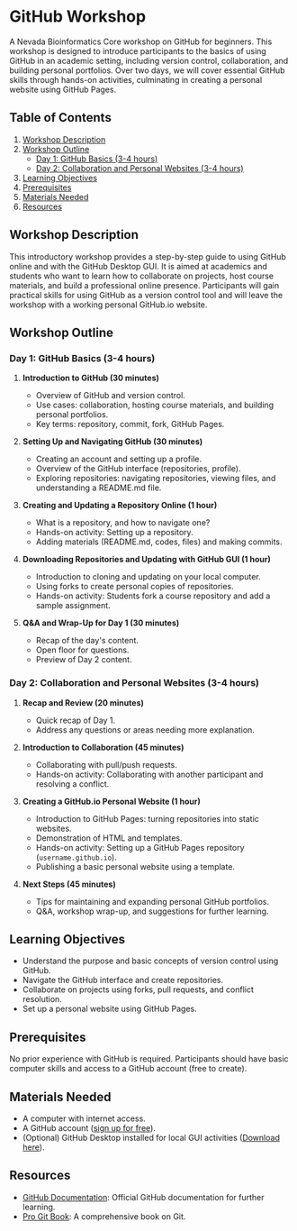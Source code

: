 # GitHub Workshop

A Nevada Bioinformatics Core workshop on GitHub for beginners. This workshop is designed to introduce participants to the basics of using GitHub in an academic setting, including version control, collaboration, and building personal portfolios. Over two days, we will cover essential GitHub skills through hands-on activities, culminating in creating a personal website using GitHub Pages.

## Table of Contents
1. [Workshop Description](#workshop-description)
2. [Workshop Outline](#workshop-outline)
   - [Day 1: GitHub Basics (3-4 hours)](#day-1-github-basics-3-4-hours)
   - [Day 2: Collaboration and Personal Websites (3-4 hours)](#day-2-collaboration-and-personal-websites-3-4-hours)
3. [Learning Objectives](#learning-objectives)
4. [Prerequisites](#prerequisites)
5. [Materials Needed](#materials-needed)
6. [Resources](#resources)


## Workshop Description

This introductory workshop provides a step-by-step guide to using GitHub online and with the GitHub Desktop GUI. It is aimed at academics and students who want to learn how to collaborate on projects, host course materials, and build a professional online presence. Participants will gain practical skills for using GitHub as a version control tool and will leave the workshop with a working personal GitHub.io website.

## Workshop Outline

### Day 1: GitHub Basics (3-4 hours)
1. **Introduction to GitHub (30 minutes)**
   - Overview of GitHub and version control.
   - Use cases: collaboration, hosting course materials, and building personal portfolios.
   - Key terms: repository, commit, fork, GitHub Pages.

2. **Setting Up and Navigating GitHub (30 minutes)**
   - Creating an account and setting up a profile.
   - Overview of the GitHub interface (repositories, profile).
   - Exploring repositories: navigating repositories, viewing files, and understanding a README.md file.

3. **Creating and Updating a Repository Online (1 hour)**
   - What is a repository, and how to navigate one?
   - Hands-on activity: Setting up a repository.
   - Adding materials (README.md, codes, files) and making commits.

4. **Downloading Repositories and Updating with GitHub GUI (1 hour)**
   - Introduction to cloning and updating on your local computer.
   - Using forks to create personal copies of repositories.
   - Hands-on activity: Students fork a course repository and add a sample assignment.

5. **Q&A and Wrap-Up for Day 1 (30 minutes)**
   - Recap of the day's content.
   - Open floor for questions.
   - Preview of Day 2 content.

### Day 2: Collaboration and Personal Websites (3-4 hours)
1. **Recap and Review (20 minutes)**
   - Quick recap of Day 1.
   - Address any questions or areas needing more explanation.

2. **Introduction to Collaboration (45 minutes)**
   - Collaborating with pull/push requests.
   - Hands-on activity: Collaborating with another participant and resolving a conflict.

3. **Creating a GitHub.io Personal Website (1 hour)**
   - Introduction to GitHub Pages: turning repositories into static websites.
   - Demonstration of HTML and templates.
   - Hands-on activity: Setting up a GitHub Pages repository (`username.github.io`).
   - Publishing a basic personal website using a template.

4. **Next Steps (45 minutes)**
   - Tips for maintaining and expanding personal GitHub portfolios.
   - Q&A, workshop wrap-up, and suggestions for further learning.

## Learning Objectives
- Understand the purpose and basic concepts of version control using GitHub.
- Navigate the GitHub interface and create repositories.
- Collaborate on projects using forks, pull requests, and conflict resolution.
- Set up a personal website using GitHub Pages.

## Prerequisites
No prior experience with GitHub is required. Participants should have basic computer skills and access to a GitHub account (free to create).

## Materials Needed
- A computer with internet access.
- A GitHub account ([sign up for free](https://github.com/)).
- (Optional) GitHub Desktop installed for local GUI activities ([Download here](https://desktop.github.com/)).

## Resources
- [GitHub Documentation](https://docs.github.com/): Official GitHub documentation for further learning.
- [Pro Git Book](https://git-scm.com/book/en/v2): A comprehensive book on Git.

